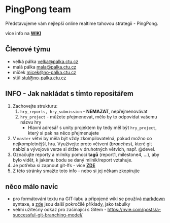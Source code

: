 # PingPong team

Představujeme vám nejlepší online realtime tahovou strategii - PingPong.

více info na **[WIKI](https://gitlab.fel.cvut.cz/B181_B4B39HRY/sample_project/wikis)**


## Členové týmu

* velká pálka <velka@palka.ctu.cz>
* malá pálka <mala@palka.ctu.cz>
* míček <micek@no-palka.ctu.cz>
* stůl <stul@no-palka.ctu.cz>

## INFO - Jak nakládat s tímto repositářem
1. Zachovejte strukturu: 
    1. `hry_reports, hry_submission` - **NEMAZAT**, nepřejmenovávat
    2. `hry_project` - můžete přejmenovat, mělo by to odpovídat vašemu názvu hry
        - Hlavní adresář s unity projektem by tedy měl být `hry_project`, který si pak na něco přejmenujete
2. V `master` větvi by měla být vždy zkompilovatelná, pokud možno co nejkompletnější, hra. Využívejte proto větvení (*branches*), které git nabízí a vývojové verze si držte v druhotných větvích, např. @devel.
3. Označujte reporty a milníky pomocí **tagů** (report1, milestone4, ...), aby bylo vidět, k jakému bodu se daný milník/report vztahuje.
4. Je potřeba si zapnout git-lfs - více **[ZDE](./hry_project/README.md)**
5. Z této stránky smažte toto info - nebo si jej někam zkopírujte

## něco málo navíc ##
- pro formátování textu na GIT-labu a připojené wiki se používá [markdown](https://guides.github.com/features/mastering-markdown/#what) syntaxe, a [zde](https://github.com/adam-p/markdown-here/wiki/Markdown-Cheatsheet) jsou další pokročilé příklady, jako tabulky
- velmi užitečný odkaz pro začínající s Gitem - https://nvie.com/posts/a-successful-git-branching-model/
